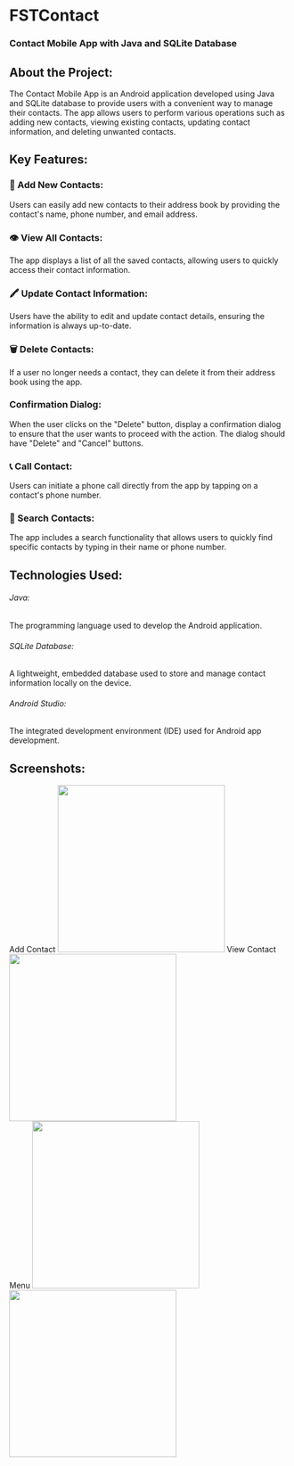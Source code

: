 # FSTContact
### Contact Mobile App with Java and SQLite Database


## About the Project:
The Contact Mobile App is an Android application developed using Java and SQLite database to provide users with a convenient way to manage their contacts. The app allows users to perform various operations such as adding new contacts, viewing existing contacts, updating contact information, and deleting unwanted contacts.

## Key Features:

### 👤 Add New Contacts: 
Users can easily add new contacts to their address book by providing the contact's name, phone number, and email address.

### 👁 View All Contacts: 
The app displays a list of all the saved contacts, allowing users to quickly access their contact information.

### 🖍 Update Contact Information: 
Users have the ability to edit and update contact details, ensuring the information is always up-to-date.

### 🗑 Delete Contacts: 
If a user no longer needs a contact, they can delete it from their address book using the app.
   ### Confirmation Dialog: 
When the user clicks on the "Delete" button, display a confirmation dialog to ensure that the user wants to proceed with the action. The dialog should have "Delete" and "Cancel" buttons.

### 📞 Call Contact: 
Users can initiate a phone call directly from the app by tapping on a contact's phone number.

### 🔎 Search Contacts: 
The app includes a search functionality that allows users to quickly find specific contacts by typing in their name or phone number.

## Technologies Used:

<h6>Java:</h6> The programming language used to develop the Android application.

<h6>SQLite Database:</h6> A lightweight, embedded database used to store and manage contact information locally on the device.

<h6>Android Studio:</h6> The integrated development environment (IDE) used for Android app development.

## Screenshots:
<div>
   Add Contact
<img src="https://github.com/ESSADIKINE/FSTContact/blob/main/main/Add%20Contact.jpg" width="300px">
   View Contact
<img src="https://github.com/ESSADIKINE/FSTContact/blob/main/main/View%20Contact.jpg" width="300px">
</div>
<div>
   Menu
<img src="https://github.com/ESSADIKINE/FSTContact/blob/main/main/Menu.jpg" width="300px">
<img src="https://github.com/ESSADIKINE/FSTContact/blob/main/main/View%20All.jpg" width="300px">
</div>
